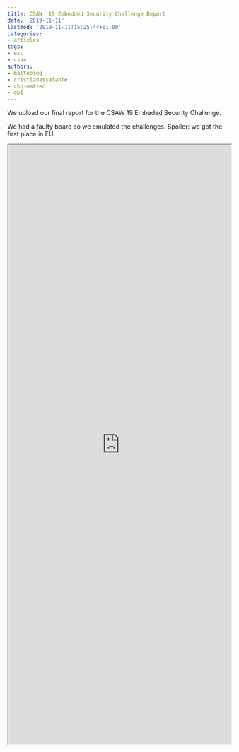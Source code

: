 ```yaml
---
title: CSAW '19 Embedded Security Challenge Report
date: '2019-11-11'
lastmod: '2019-11-11T15:25:44+01:00'
categories:
- articles
tags:
- esc
- csaw
authors:
- matteojug
- cristianassaiante
- chq-matteo
- dp1
---
```


We upload our final report for the CSAW 19 Embeded Security Challenge.

We had a faulty board so we emulated the challenges. Spoiler: we got the first place in EU.

<style>
    .responsive-wrap iframe { max-width: 100%;}
</style>
<div class="responsive-wrap">
    <iframe src="https://drive.google.com/file/d/16KNrVeG4wiGouWJzpnxoAggWGLC0m8wc/preview" width="100%" height="1357"></iframe>
</div>
